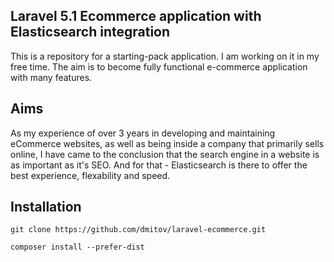 ## Laravel 5.1 Ecommerce application with Elasticsearch integration

This is a repository for a starting-pack application. I am working on it in my free time. The aim is to become fully functional e-commerce application with many features.

## Aims

As my experience of over 3 years in developing and maintaining eCommerce websites, as well as being inside a company that primarily sells online, I have came to the conclusion that the search engine in a website is as important as it's SEO. And for that - Elasticsearch is there to offer the best experience, flexability and speed.

## Installation
```
git clone https://github.com/dmitov/laravel-ecommerce.git
```
```
composer install --prefer-dist
```
